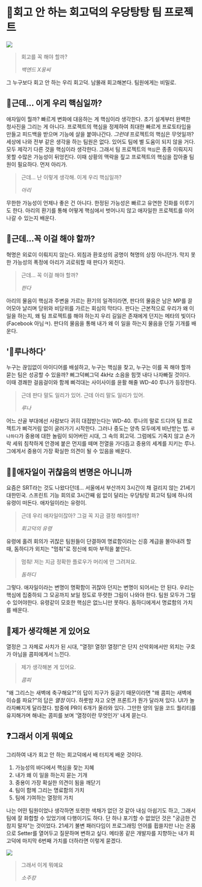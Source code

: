 # 🦆회고 안 하는 회고덕의 우당탕탕 팀 프로젝트

![](https://velog.velcdn.com/images/sojukang/post/5800e95b-3073-4f2e-96e3-37b64e36b04a/image.jpg)

> 회고를 꼭 해야 할까?
>
> _백엔드 X웅씨_

그 누구보다 회고 안 하는 우리 회고덕. 남몰래 회고해본다. 팀원에게는 비밀로. 

## 👊근데... 이게 우리 핵심일까?
애자일이 뭘까? 빠르게 변화에 대응하는 게 핵심이라 생각한다. 초기 설계부터 완벽한 청사진을 그리는 게 아니다. 프로젝트의 핵심을 정제하여 최대한 빠르게 프로토타입을 만들고 피드백을 받으며 기능에 살을 붙여나간다. _그런데_ 프로젝트의 핵심은 무엇일까? 세상에 나와 전부 같은 생각을 하는 팀원은 없다. 있어도 팀에 별 도움이 되지 않을 거다. 모두 제각기 다른 것을 핵심이라 생각한다. 그래서 팀 프로젝트의 `핵심`은 종종 이뤄지지 못할 수많은 가능성이 뒤엉킨다. 이때 상황의 맥락을 짚고 프로젝트의 핵심을 잡아줄 팀원이 필요하다. 먼저 아리가. 

> 근데... 난 이렇게 생각해.
> 이게 우리 핵심일까?
>
> _아리_

무한한 가능성이 언제나 좋은 건 아니다. 한정된 가능성은 빠르고 유연한 진화를 이루기도 한다. 아리의 환기를 통해 어떻게 핵심에서 벗어나지 않고 애자일한 프로젝트를 이어 나갈 수 있는지 배운다.

## 🐼근데...꼭 이걸 해야 할까?
혁명은 외로이 이뤄지지 않는다. 외침과 환호성의 공명이 혁명의 상징 아니던가. 막지 못한 가능성의 폭정에 아리가 괴로워할 때 판다가 외친다. 

> 근데... 
> 꼭 이걸 해야 할까?
>
> _판다_

아리의 물음이 핵심과 주변을 가르는 환기의 일격이라면, 판다의 물음은 남은 MP를 끌어모아 날리며 당위와 비당위를 가르는 회심의 막타다. 판다는 근본적으로 우리가 왜 이 일을 하는지, 왜 팀 프로젝트를 해야 하는지 우리 길잃은 존재에게 던지는 메타의 빛이다(Facebook 아님ㅋ). 판다의 물음을 통해 내가 왜 이 일을 하는지 물음을 던질 기개를 배운다. 

## '🌙루나하다'
누구는 끊임없이 아이디어를 배설하고, 누구는 핵심을 찾고, 누구는 이를 꼭 해야 할까 묻는 팀은 성공할 수 있을까? 삐그덕삐그덕 4kHz 소음을 힘껏 내다 나자빠질 것이다. 이때 경쾌한 걸음걸이와 함께 삐걱대는 사이사이를 윤활 해줄 WD-40 루나가 등장한다. 

> 근데 판다 말도 일리가 있어. 
> 근데 아리 말도 일리가 있어.
>
> _루나_

어느 산골 부대에선 사람보다 귀히 대접받는다는 WD-40. 루나의 말로 드디어 팀 프로젝트가 삐걱거림 없이 굴러가기 시작한다. 그러나 중도는 양측 모두에게 비난받는 법. `루나하다`가 중용에 대한 놀림이 되어버린 시대, 그 속의 회고덕. 그럼에도 기죽지 않고 손가락 세워 침착하게 안경에 붙은 먼지를 떼며 전열을 가다듬고 중용의 세계를 지키는 루나. 그에게서 중용이 가장 확실한 의견이 될 수 있음을 배운다. 

## 🧔‍♀️애자일이 귀찮음의 변명은 아니니까
요즘은 SRT라는 것도 나왔다던데... 서울에서 부산까지 3시간이 채 걸리지 않는 21세기 대한민국. 스프린트 기능 회의로 3시간째 쉼 없이 달리는 우당탕탕 회고덕 팀에 하나의 유령이 떠돈다. 애자일이라는 유령이.

> 근데 우리 애자일이잖아?
그걸 꼭 지금 결정 해야할까?
>
> _회고덕의 유령_

유령에 홀려 회의가 귀찮은 팀원들이 단결하여 명료함이라는 신흥 계급을 몰아내려 할 때, 돔하디가 외치는 "멈춰"로 정신에 퇴마 부적을 붙인다.

> 멈춰! 
> 저는 지금 정확한 플로우가 머리에 안 그려져요.
>
> _돔하디_

그렇다. 애자일이라는 변명이 명확함이 귀찮아 던지는 변명이 되어서는 안 된다. 우리는 핵심에 집중하되 그 모공까지 보일 정도로 뚜렷한 그림이 나와야 한다. 팀원 모두가 그릴 수 있어야한다. 유령같이 모호한 핵심은 없느니만 못하다. 돔하디에게서 명료함의 가치를 배운다. 

## 🦕제가 생각해본 게 있어요
열정은 그 자체로 사치가 된 시대, "열정! 열정! 열정!"은 단지 산악회에서만 외치는 구호가 아님을 콤피에게서 느낀다. 

> 제가 생각해본 게 있어요.
>
> _콤피_

"왜 그리스는 새벽에 축구해요?"의 답이 지구가 둥글기 때문이라면 "왜 콤피는 새벽에 이슈를 파요?"의 답은 _열정_ 이다. 하룻밤 자고 오면 프론트가 뭔가 달라져 있다. UI가 놀라자빠지게 달라졌다. 밤중에 PR이 6개가 올라와 있다. 그만한 양의 일을 코드 퀄리티를 유지해가며 해내는 콤피를 보며 '열정이란 무엇인가' 내게 묻는다.

## ❓그래서 이게 뭐예요
그리하여 내가 회고 안 하는 회고덕에서 배 터지게 배운 것이다. 

1. 가능성의 바다에서 핵심을 찾는 지혜
2. 내가 왜 이 일을 하는지 묻는 기개
3. 중용이 가장 확실한 의견이 됨을 깨닫기 
4. 팀이 함께 그리는 명료함의 가치
5. 팀에 기여하는 열정의 가치

나는 어떤 팀원이었나 생각하면 또렷한 색채가 없던 것 같아 내심 아쉽기도 하고, 그래서 팀에 잘 화합할 수 있었기에 다행이기도 하다. 단 하나 포기할 수 없었던 것은 "궁금한 건 참지 말자"는 것이었다. 21세기 불변 패러다임이 프로그래밍 언어를 휩쓸지만 나는 온몸으로 Setter를 열어두고 질문하며 변하고 싶다. 메타몽 같은 개발자를 지향하는 내가 회고덕에 마지막 6번째 가치를 더하라면 이렇게 묻겠다. 

![](https://velog.velcdn.com/images/sojukang/post/41f01568-8101-4c5f-b958-1fcf2d0bc8e8/image.png)


> 그래서 이게 뭐예요
>
> _소주캉_

